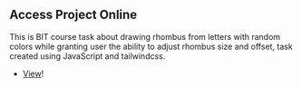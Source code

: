 ## Access Project Online

This is BIT course task about drawing rhombus from letters with random colors while granting user the ability to adjust rhombus size and offset, task created using JavaScript and tailwindcss.

-   [View](https://gymmed.github.io/BIT-JS-Rhombus-Drawer/)!

